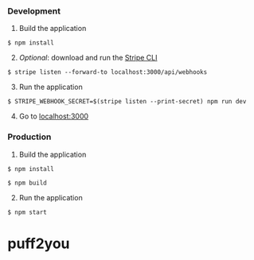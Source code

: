 
### Development
1. Build the application
```shell
$ npm install
```

2. _Optional_: download and run the [Stripe CLI](https://stripe.com/docs/stripe-cli)
```shell
$ stripe listen --forward-to localhost:3000/api/webhooks
```

3. Run the application
```shell
$ STRIPE_WEBHOOK_SECRET=$(stripe listen --print-secret) npm run dev
```

4. Go to [localhost:3000](http://localhost:3000)

### Production
1. Build the application
```shell
$ npm install

$ npm build
```

2. Run the application
```shell
$ npm start
```
# puff2you

